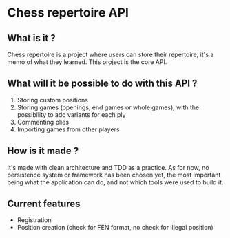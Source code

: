 # Chess repertoire API

## What is it ?
Chess repertoire is a project where users can store their repertoire, it's a memo of what they learned.
This project is the core API.

## What will it be possible to do with this API ?
1. Storing custom positions
2. Storing games (openings, end games or whole games), with the possibility to add variants for each ply
3. Commenting plies
4. Importing games from other players

## How is it made ?
It's made with clean architecture and TDD as a practice.
As for now, no persistence system or framework has been chosen yet, the most important being what the 
application can do, and not which tools were used to build it. 

## Current features
- Registration
- Position creation (check for FEN format, no check for illegal position)
